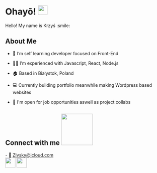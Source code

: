<h1> Ohayō! <img src = "https://raw.githubusercontent.com/MartinHeinz/MartinHeinz/master/wave.gif" width = 30px> </h1>
<p align='center'>
</p>

<div size='20px'> Hello! My name is Krzyś :smile: 
</div>

<h2> About Me </h2>

- 📖 I’m self learning developer focused on Front-End

- 👨‍💻 I’m experienced with Javascript, React, Node.js

- 🏠 Based in Białystok, Poland

- 💻 Currently building portfolio meanwhile making Wordpress based websites

- 💬 I'm open for job opportunities aswell as project collabs


<h2> Connect with me <img src='https://raw.githubusercontent.com/ShahriarShafin/ShahriarShafin/main/Assets/handshake.gif' width="100px"> </h2>
- 📧 <a href="mailto:zlvsky@icloud.com">Zlvsky@icloud.com</a>
<div>
<a href = 'http://kzaleski.pl/'> <img width = '32px' align= 'center' src="https://raw.githubusercontent.com/rahulbanerjee26/githubAboutMeGenerator/main/icons/portfolio.png"/></a> 
<a href = 'https://www.github.com/Zlvsky'> <img width = '32px' align= 'center' src="https://raw.githubusercontent.com/rahulbanerjee26/githubAboutMeGenerator/main/icons/github.svg"/></a>
</div>
